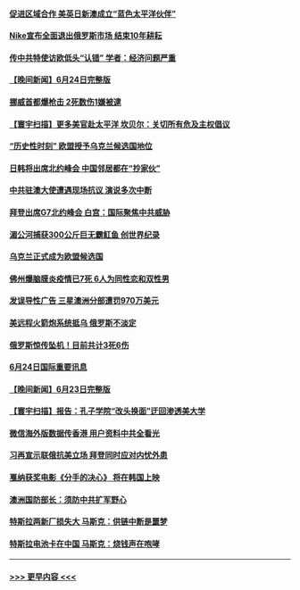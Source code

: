 #### [促进区域合作 美英日新澳成立“蓝色太平洋伙伴”](../pages/prog202/a103464631.md?t=06251401) 
#### [Nike宣布全面退出俄罗斯市场 结束10年耕耘](../pages/prog202/a103464539.md?t=06251401) 
#### [传中共特使访欧低头“认错” 学者：经济问题严重](../pages/prog202/a103464548.md?t=06251401) 
#### [【晚间新闻】6月24日完整版](../pages/prog202/a103464501.md?t=06251401) 
#### [挪威首都爆枪击 2死数伤1嫌被逮](../pages/prog202/a103464482.md?t=06251401) 
#### [【寰宇扫描】更多美官赴太平洋 坎贝尔：关切所有危及主权倡议](../pages/prog202/a103464401.md?t=06251401) 
#### [“历史性时刻” 欧盟授予乌克兰候选国地位](../pages/prog202/a103464387.md?t=06251401) 
#### [日韩将出席北约峰会 中国邻居都在“抄家伙”](../pages/prog202/a103464374.md?t=06251401) 
#### [中共驻澳大使遭遇现场抗议 演说多次中断](../pages/prog202/a103464132.md?t=06251401) 
#### [拜登出席G7北约峰会 白宫：国际聚焦中共威胁](../pages/prog202/a103464155.md?t=06251401) 
#### [湄公河捕获300公斤巨无霸𫚉鱼 创世界纪录](../pages/prog202/a103463685.md?t=06251401) 
#### [乌克兰正式成为欧盟候选国](../pages/prog202/a103463952.md?t=06251401) 
#### [佛州爆脑膜炎疫情已7死 6人为同性恋和双性男](../pages/prog202/a103463834.md?t=06251401) 
#### [发误导性广告 三星澳洲分部遭罚970万美元](../pages/prog202/a103463830.md?t=06251401) 
#### [美远程火箭炮系统抵乌 俄罗斯不淡定](../pages/prog202/a103463844.md?t=06251401) 
#### [俄罗斯惊传坠机！目前共计3死6伤](../pages/prog202/a103463816.md?t=06251401) 
#### [6月24日国际重要讯息](../pages/prog202/a103463817.md?t=06251401) 
#### [【晚间新闻】6月23日完整版](../pages/prog202/a103463560.md?t=06251401) 
#### [【寰宇扫描】报告：孔子学院“改头换面”迂回渗透美大学](../pages/prog202/a103463587.md?t=06251401) 
#### [微信海外版数据传香港 用户资料中共全看光](../pages/prog202/a103463417.md?t=06251401) 
#### [习再宣示联俄抗美立场 拜登同时应对内忧外患](../pages/prog202/a103463379.md?t=06251401) 
#### [戛纳获奖电影《分手的决心》 将在韩国上映](../pages/prog202/a103463268.md?t=06251401) 
#### [澳洲国防部长：须防中共扩军野心](../pages/prog202/a103463248.md?t=06251401) 
#### [特斯拉两新厂损失大 马斯克：供链中断是噩梦](../pages/prog202/a103463259.md?t=06251401) 
#### [特斯拉电池卡在中国 马斯克：烧钱声在咆哮](../pages/prog202/a103463063.md?t=06251401) 

----
#### [ >>> 更早内容 <<< ](../indexes/prog202-earlier.md)
